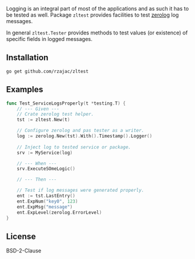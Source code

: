 Logging is an integral part of most of the applications and as such it has to 
be tested as well. Package `zltest` provides facilities to test 
[zerolog](https://github.com/rs/zerolog) log messages.

In general `zltest.Tester` provides methods to test values (or existence) of
specific fields in logged messages.

## Installation

```
go get github.com/rzajac/zltest
```

## Examples

```go
func Test_ServiceLogsProperly(t *testing.T) {
	// --- Given ---
    // Crate zerolog test helper.
	tst := zltest.New(t)

    // Configure zerolog and pas tester as a writer.     
	log := zerolog.New(tst).With().Timestamp().Logger()
	
    // Inject log to tested service or package.
    srv := MyService(log)

	// --- When ---
    srv.ExecuteSOmeLogic()

	// --- Then ---

    // Test if log messages were generated properly.
	ent := tst.LastEntry()
	ent.ExpNum("key0", 123)
	ent.ExpMsg("message")
	ent.ExpLevel(zerolog.ErrorLevel)
}
```

## License

BSD-2-Clause